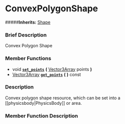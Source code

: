 #  ConvexPolygonShape  
#####**Inherits:** [Shape](class_shape)

###  Brief Description  
Convex Polygon Shape

###  Member Functions 
  * void  **[`set_points`](#set_points)**  **(** [Vector3Array](class_vector3array) points  **)**
  * [Vector3Array](class_vector3array)  **[`get_points`](#get_points)**  **(** **)** const

###  Description  
Convex polygon shape resource, which can be set into a [[physicsbody|PhysicsBody]] or area.

###  Member Function Description  
